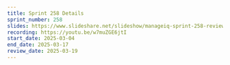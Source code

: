 ```yaml
---
title: Sprint 258 Details
sprint_number: 258
slides: https://www.slideshare.net/slideshow/manageiq-sprint-258-review-slide-deck/277446934
recording: https://youtu.be/w7muZGE6jtI
start_date: 2025-03-04
end_date: 2025-03-17
review_date: 2025-03-19
---
```

